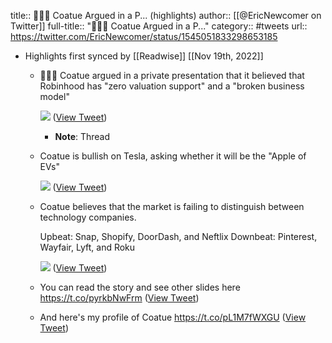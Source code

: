 title:: 🚨🚨🚨 Coatue Argued in a P... (highlights)
author:: [[@EricNewcomer on Twitter]]
full-title:: "🚨🚨🚨 Coatue Argued in a P..."
category:: #tweets
url:: https://twitter.com/EricNewcomer/status/1545051833298653185

- Highlights first synced by [[Readwise]] [[Nov 19th, 2022]]
	- 🚨🚨🚨 Coatue argued in a private presentation that it believed that Robinhood has "zero valuation support" and a "broken business model" 
	  
	  ![](https://pbs.twimg.com/media/FXEgSOEUUAUpr4z.jpg) ([View Tweet](https://twitter.com/EricNewcomer/status/1545051833298653185))
		- **Note**: Thread
	- Coatue is bullish on Tesla, asking whether it will be the "Apple of EVs" 
	  
	  ![](https://pbs.twimg.com/media/FXEguIZVQAYXp47.jpg) ([View Tweet](https://twitter.com/EricNewcomer/status/1545052258907275264))
	- Coatue believes that the market is failing to distinguish between technology companies.
	  
	  Upbeat: Snap, Shopify, DoorDash, and Neftlix
	  Downbeat: Pinterest, Wayfair, Lyft, and Roku 
	  
	  ![](https://pbs.twimg.com/media/FXEg_52VUAApIqf.jpg) ([View Tweet](https://twitter.com/EricNewcomer/status/1545052721182429185))
	- You can read the story and see other slides here https://t.co/pyrkbNwFrm ([View Tweet](https://twitter.com/EricNewcomer/status/1545052812110807040))
	- And here's my profile of Coatue https://t.co/pL1M7fWXGU ([View Tweet](https://twitter.com/EricNewcomer/status/1545052956961083392))
